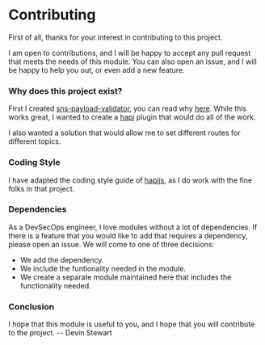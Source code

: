 # Contributing
First of all, thanks for your interest in contributing to this project.

I am open to contributions, and I will be happy to accept any pull request that meets the needs of this module.  You can also open an issue, and I will be happy to help you out, or even add a new feature.

### Why does this project exist?
First I created [sns-payload-validator](https://github.com/devinstewart/sns-payload-validator), you can read why [here](https://github.com/devinstewart/sns-payload-validator/blob/main/CONTRIBUTING.md). While this works great, I wanted to create a [hapi](https://hapi.dev/) plugin that would do all of the work.

I also wanted a solution that would allow me to set different routes for different topics.

### Coding Style
I have adapted the coding style guide of [hapijs](https://hapi.dev/policies/styleguide/), as I do work with the fine folks in that project.

### Dependencies
As a DevSecOps engineer, I love modules without a lot of dependencies. If there is a feature that you would like to add that requires a dependency, please open an issue.  We will come to one of three decisions:
- We add the dependency.
- We include the funtionality needed in the module.
- We create a separate module maintained here that includes the functionality needed.

### Conclusion
I hope that this module is useful to you, and I hope that you will contribute to the project. -- Devin Stewart